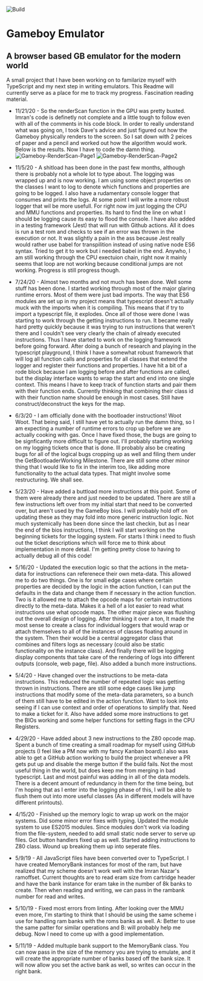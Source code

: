 ![Build](https://github.com/Rogibb111/GameBoy-Emulator-Browser/workflows/Build/badge.svg)
# Gameboy Emulator 
## A browser based GB emulator for the modern world

A small project that I have been working on to familarize myself with TypeScript and my next step in writing emulators. This Readme will currently serve as a place for me to track my progress. Fascination reading material.
* 11/21/20 - So the renderScan function in the GPU was pretty busted. Imran's code is definetly not complete and a little tough to follow even with all of the comments in his code block. In order to really understand what was going on, I took Dave's advice and just figured out how the Gameboy physically renders to the screen. So I sat down with 2 peices of paper and a pencil and worked out how the algorithm would work. Below is the results. Now I have to code the damn thing.
![Gameboy-RenderScan-Page1](https://photos.app.goo.gl/W8xQwaihtkQS2Fg9A)
![Gameboy-RenderScan-Page2](https://photos.app.goo.gl/jctKFsc9pvZSx7Zg8)
* 11/5/20 - A shitload has been done in the past few months, although there is probably not a whole lot to type about. The logging was wrapped up and is now working. I am using some object properties on the classes I want to log to denote which functions and properties are going to be logged. I also have a rudamentary console logger that consumes and prints the logs. At some point I will write a more robust logger that wil be more usefull. For right now im just logging the CPU and MMU functions and properties. Its hard to find the line on what I should be logging cause its easy to flood the console. I have also added in a testing framework (Jest) that will run with Github actions. All it does is run a test rom and checks to see if an error was thrown in the execution or not. It was slightly a pain in the ass because Jest really would rather use babel for transpilition instead of using native node ES6 syntax. Tried to get it to work but i needed babel in the end. Anywho, I am still working through the CPU exectuion chain, right now it mainly seems that loop are not working because conditional jumps are not working. Progress is still progress though.

* 7/24/20 - Almost two months and not much has been done. Well some stuff has been done. I started working through most of the major glaring runtime errors. Most of them were just bad imports. The way that ES6 modules are set up in my project means that typescript doesn't actually muck with the imports when it is compiling. This means that if try to import a typescript file, it explodes. Once all of those were done I was starting to work through the getting instructions to run. It became really hard pretty quickly because it was trying to run instructions that weren't there and I couldn't see very clearly the chain of already executed instructions. Thus I have started to work on the logging framework before going forward. After doing a bunch of research and playing in the typescript playground, I think I have a somewhat robust framework that will log all function calls and properties for all classes that extend the logger and register their functions and properties. I have hit a bit of a rode block because I am logging before and after functions are called, but the display interface wants to wrap the start and end into one single context. This means I have to keep track of function starts and pair them with their function ends. Currently thinking that combining their class id with their function name should be enough in most cases. Still have construct/deconstruct the keys for the map. 

* 6/3/20 - I am officially done with the bootloader instructions! Woot Woot. That being said, I still have yet to actually run the damn thing, so I am expecting a number of runtime errors to crop up before we are actually cooking with gas. Once I have fixed those, the bugs are going to be signficantly more difficult to figure out. I'll probably starting working on my logging tickets once that is done. Ill probably also be creating bugs for all of the logical bugs cropping up as well and filing them under the GetBootloaderWorking Milestone. There are still some other minor thing that I would like to fix in the interim too, like adding more functionality to the actual data types. That might involve some restructuring. We shall see.

* 5/23/20 - Have added a buttload more instructions at this point. Some of them were already there and just needed to be updated. There are still a few instructions left over from my initial start that need to be converted over, but aren't used by the GameBoy bios. I will probably hold off on updating these as they may fold into more generic instruction logic. Not much systemically has been done since the last checkin, but as I near the end of the bios instructions, I think I will start working on the beginning tickets for the logging system. For starts I think i need to flush out the ticket descriptions which will force me to think about implementation in more detail. I'm getting pretty close to having to actually debug all of this code! 

* 5/16/20 - Updated the execution logic so that the actions in the meta-data for instructions can referenece their own meta-data. This allowed me to do two things. One is for small edge cases where certain properties are decided by the logic in the action function, I can put the defaults in the data and change them if necessary in the action function. Two is it allowed me to attach the opcode maps for certain instructions directly to the meta-data. Makes it a hell of a lot easier to read what instructions use what opcode maps. The other major piece was flushing out the overall design of logging. After thinking it over a ton, It made the most sense to create a class for individual loggers that would wrap or attach themselves to all of the instances of classes floating around in the system. Then their would be a central aggregator class that combines and filters logs as necessary (could also be static functionality on the instance class). And finally there will be logging display components that take care of the rendering of logs into different outputs (console, web page, file). Also added a bunch more instructions.

* 5/4/20 - Have changed over the instructions to be meta-data instructions. This reduced the number of repeated logic was getting thrown in instructions. There are still some edge cases like jump instructions that modify some of the meta-data parameters, so a bunch of them still have to be edited in the action function. Want to look into seeing if I can use context and order of operations to simplify that. Need to make a ticket for it. Also have added some more instructions to get the BIOs working and some helper functions for setting flags in the CPU Registers. 

* 4/29/20 - Have added about 3 new instructions to the Z80 opcode map. Spent a bunch of time creating a small roadmap for myself using GitHub projects (I feel like a PM now with my fancy Kanban board).I also was able to get a GitHub action working to build the project whenever a PR gets put up and disable the merge button if the build fails. Not the most useful thing in the world, but does keep me from merging in bad typescript. Last and most painful was adding in all of the data models. There is a decent amount of redundancy in them for the time being, but I'm hoping that as I enter into the logging phase of this, I will be able to flush them out into more useful classes (As in different models will have different printouts). 

* 4/15/20 - Finished up the memory logic to wrap up work on the major systems. Did some minor error fixes with typing. Updated the module system to use ES2015 modules. Since modules don't work via loading from the file-system, needed to add small static node server to serve up files. Got button handlers fixed up as well. Started adding instructions to Z80 class. Wound up breaking them up into seperate files.

* 5/9/19 - All JavaScript files have been converted over to TypeScript. I have created MemoryBank instances for most of the ram, but have realized that my scheme doesn't work well with the Imran Nazar's ramoffset. Current thoughts are to read eram size from cartridge header and have the bank instance for eram take in the number of 8k banks to create. Then when reading and writing, we can pass in the rambank number for read and writes.

* 5/10/19 - Fixed most errors from linting. After looking over the MMU even more, I'm starting to think that I should be using the same scheme i use for handling ram banks with the roms banks as well. A: Better to use the same patter for similar operations and B: will probably help me debug. Now I need to come up with a good implementation.

* 5/11/19 - Added multuple bank support to the MemoryBank class. You can now pass in the size of the memory you are trying to emulate, and it will create the appropriate number of banks based off the bank size. It will now allow you set the active bank as well, so writes can occur in the right bank.
